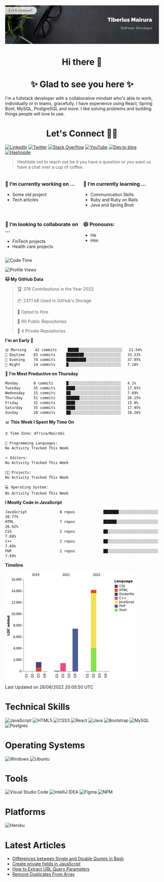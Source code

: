 ![cover-image](assets/images/banner.jpg)

<h1 align="center">
 Hi there 👋
</h1>

<h1 align="center"> ✨ Glad to see you here ✨ </h1>

I'm a fullstack developer with a collaborative mindset who's able to work, individually or in teams, gracefully. I have experience using React, Spring Boot, MySQL, PostgreSQL and more. I like solving problems and building things people will love to use.

<h1 align="center"> Let's Connect 🤝🏾 </h1>

[![LinkedIn](https://img.shields.io/badge/linkedin-%230077B5.svg?style=for-the-badge&logo=linkedin&logoColor=white)](https://www.linkedin.com/in/tiberius-mairura/) [![Twitter](https://img.shields.io/badge/Twitter-%231DA1F2.svg?style=for-the-badge&logo=Twitter&logoColor=white)](https://twitter.com/hermit_tiberius) [![Stack Overflow](https://img.shields.io/badge/-Stackoverflow-FE7A16?style=for-the-badge&logo=stack-overflow&logoColor=white)](https://stackoverflow.com/users/11869442/tiberius) [![YouTube](https://img.shields.io/badge/YouTube-%23FF0000.svg?style=for-the-badge&logo=YouTube&logoColor=white)](https://www.youtube.com/channel/UCEyv3oMzvLUv6tGs9KD_S_A) [![Dev.to blog](https://img.shields.io/badge/dev.to-0A0A0A?style=for-the-badge&logo=dev.to&logoColor=white)](https://dev.to/hermitex) [![Hashnode](https://img.shields.io/badge/Hashnode-2962FF?style=for-the-badge&logo=hashnode&logoColor=white)](https://hashnode.com/@hermitex)

> Hestitate not to reach out be it you have a question or you want us have a chat over a cup of coffee.

<div style="display: grid; gap: 0.5rem; grid-template-columns: repeat(2, 1fr);">

<div>

<h3>🔭  I’m currently working on ...</h3>

- Some old project
- Tech articles

</div>

<div>

<h3>🌱 I’m currently learning ...</h3>

- Communication Skills
- Ruby and Ruby on Rails
- Java and Spring Boot

</div>

<div>
<h3>👯 I’m looking to collaborate on ...</h3>

- FinTech projects
- Health care projects

</div>

<div>
<h3>😄 Pronouns:</h3>

- He
- Him
  
</div>

</div>

<!--START_SECTION:waka-->
![Code Time](http://img.shields.io/badge/Code%20Time-31%20mins-blue)

![Profile Views](http://img.shields.io/badge/Profile%20Views-69-blue)

**🐱 My GitHub Data**

> 🏆 378 Contributions in the Year 2022
 >
> 📦 237.1 kB Used in GitHub's Storage
 >
> 💼 Opted to Hire
 >
> 📜 90 Public Repositories
 >
> 🔑 4 Private Repositories  
 >
**I'm an Early 🐤**

```text
🌞 Morning    42 commits     █████░░░░░░░░░░░░░░░░░░░░   21.54% 
🌆 Daytime    65 commits     ████████░░░░░░░░░░░░░░░░░   33.33% 
🌃 Evening    74 commits     █████████░░░░░░░░░░░░░░░░   37.95% 
🌙 Night      14 commits     █░░░░░░░░░░░░░░░░░░░░░░░░   7.18%

```

📅 **I'm Most Productive on Thursday**

```text
Monday       8 commits      █░░░░░░░░░░░░░░░░░░░░░░░░   4.1% 
Tuesday      35 commits     ████░░░░░░░░░░░░░░░░░░░░░   17.95% 
Wednesday    15 commits     ██░░░░░░░░░░░░░░░░░░░░░░░   7.69% 
Thursday     51 commits     ██████░░░░░░░░░░░░░░░░░░░   26.15% 
Friday       31 commits     ████░░░░░░░░░░░░░░░░░░░░░   15.9% 
Saturday     35 commits     ████░░░░░░░░░░░░░░░░░░░░░   17.95% 
Sunday       20 commits     ██░░░░░░░░░░░░░░░░░░░░░░░   10.26%

```

📊 **This Week I Spent My Time On**

```text
⌚︎ Time Zone: Africa/Nairobi

💬 Programming Languages: 
No Activity Tracked This Week

🔥 Editors: 
No Activity Tracked This Week

🐱‍💻 Projects: 
No Activity Tracked This Week

💻 Operating System: 
No Activity Tracked This Week

```

**I Mostly Code in JavaScript**

```text
JavaScript               8 repos             ███████░░░░░░░░░░░░░░░░░░   30.77% 
HTML                     7 repos             ██████░░░░░░░░░░░░░░░░░░░   26.92% 
CSS                      2 repos             ██░░░░░░░░░░░░░░░░░░░░░░░   7.69% 
C++                      2 repos             ██░░░░░░░░░░░░░░░░░░░░░░░   7.69% 
PHP                      2 repos             ██░░░░░░░░░░░░░░░░░░░░░░░   7.69%

```

**Timeline**

![Chart not found](https://raw.githubusercontent.com/hermitex/hermitex/main/charts/bar_graph.png)

 Last Updated on 28/06/2022 20:05:50 UTC
<!--END_SECTION:waka-->

# Technical Skills

![JavaScript](https://img.shields.io/badge/javascript-%23323330.svg?style=for-the-badge&logo=javascript&logoColor=%23F7DF1E) ![HTML5](https://img.shields.io/badge/html5-%23E34F26.svg?style=for-the-badge&logo=html5&logoColor=white) ![CSS3](https://img.shields.io/badge/css3-%231572B6.svg?style=for-the-badge&logo=css3&logoColor=white) ![React](https://img.shields.io/badge/react-%2320232a.svg?style=for-the-badge&logo=react&logoColor=%2361DAFB) ![Java](https://img.shields.io/badge/java-%23ED8B00.svg?style=for-the-badge&logo=java&logoColor=white) ![Bootstrap](https://img.shields.io/badge/bootstrap-%23563D7C.svg?style=for-the-badge&logo=bootstrap&logoColor=white) ![MySQL](https://img.shields.io/badge/mysql-%2300f.svg?style=for-the-badge&logo=mysql&logoColor=white) ![Postgres](https://img.shields.io/badge/postgres-%23316192.svg?style=for-the-badge&logo=postgresql&logoColor=white)

# Operating Systems

![Windows](https://img.shields.io/badge/Windows-0078D6?style=for-the-badge&logo=windows&logoColor=white) ![Ubuntu](https://img.shields.io/badge/Ubuntu-E95420?style=for-the-badge&logo=ubuntu&logoColor=white)

# Tools

![Visual Studio Code](https://img.shields.io/badge/Visual%20Studio%20Code-0078d7.svg?style=for-the-badge&logo=visual-studio-code&logoColor=white) ![IntelliJ IDEA](https://img.shields.io/badge/IntelliJIDEA-000000.svg?style=for-the-badge&logo=intellij-idea&logoColor=white) ![Figma](https://img.shields.io/badge/figma-%23F24E1E.svg?style=for-the-badge&logo=figma&logoColor=white) ![NPM](https://img.shields.io/badge/NPM-%23000000.svg?style=for-the-badge&logo=npm&logoColor=white)

# Platforms

![Heroku](https://img.shields.io/badge/heroku-%23430098.svg?style=for-the-badge&logo=heroku&logoColor=white)

# Latest Articles

- [Differences between Single and Double Quotes in Bash](https://dev.to/hermitex/differences-between-single-and-double-quotes-in-bash-3eog)
- [Create private fields in JavaScript](https://dev.to/hermitex/create-private-fields-in-javascript-3ean)
- [How to Extract URL Query Parameters](https://dev.to/hermitex/how-to-extract-url-search-parameters-4k58)
- [Remove Duplicates From Array](https://dev.to/hermitex/remove-duplicates-from-array-1d6h)
